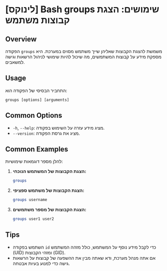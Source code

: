 # [לינוקס] Bash groups שימושים: הצגת קבוצות משתמש

## Overview
הפקודה `groups` משמשת להצגת הקבוצות שאליהן שייך משתמש מסוים במערכת. היא מספקת מידע על קבוצות המשתמשים, מה שיכול להיות שימושי לניהול הרשאות וגישה למשאבים.

## Usage
התחביר הבסיסי של הפקודה הוא:

```
groups [options] [arguments]
```

## Common Options
- `-h`, `--help`: מציג מידע עזרה על השימוש בפקודה.
- `--version`: מציג את גרסת הפקודה.

## Common Examples
להלן מספר דוגמאות שימושיות:

1. **הצגת הקבוצות של המשתמש הנוכחי:**
   ```bash
   groups
   ```

2. **הצגת הקבוצות של משתמש ספציפי:**
   ```bash
   groups username
   ```

3. **הצגת הקבוצות של מספר משתמשים:**
   ```bash
   groups user1 user2
   ```

## Tips
- השתמש בפקודה `id` כדי לקבל מידע נוסף על המשתמש, כולל מזהה המשתמש (UID) ומזהי הקבוצות (GID).
- אם אתה מנהל מערכת, ודא שאתה מבין את ההשפעה של קבוצות על הרשאות גישה כדי למנוע בעיות אבטחה.